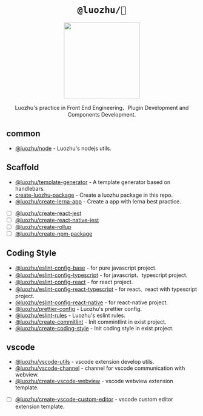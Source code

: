 <div align="center">
  <h1><code>@luozhu/🎋</code></h1>
  <img alt="" src="https://user-images.githubusercontent.com/13204332/128195385-ed8af07f-78a8-4254-937a-56c816712575.png" width="200"/>
  <p>Luozhu's practice in Front End Engineering、Plugin Development and Components Development.</p>
</div>

## common

- [@luozhu/node](https://github.com/youngjuning/luozhu/tree/main/packages/node/) - Luozhu's nodejs utils.

## Scaffold

- [@luozhu/template-generator](https://github.com/youngjuning/luozhu/tree/main/packages/template-generator) - A template generator based on handlebars.
- [create-luozhu-package](https://github.com/youngjuning/luozhu/tree/main/packages/create-luozhu-package/) - Create a luozhu package in this repo.
- [@luozhu/create-lerna-app](https://github.com/youngjuning/luozhu/tree/main/packages/create-lerna-app/) - Create a app with lerna best practice.
- [ ] [@luozhu/create-react-jest](https://github.com/youngjuning/luozhu/tree/main/packages/create-react-jest/)
- [ ] [@luozhu/create-react-native-jest](https://github.com/youngjuning/luozhu/tree/main/packages/create-react-native-jest/)
- [ ] [@luozhu/create-rollup](https://github.com/youngjuning/luozhu/tree/main/packages/create-rollup/)
- [ ] [@luozhu/create-npm-package](https://github.com/youngjuning/luozhu/tree/main/packages/create-npm-package/)

## Coding Style

- [@luozhu/eslint-config-base](https://github.com/youngjuning/luozhu/tree/main/packages/eslint-config-base#readme) - for pure javascript project.
- [@luozhu/eslint-config-typescript](https://github.com/youngjuning/luozhu/tree/main/packages/eslint-config-typescript#readme) - for javascript、typescript project.
- [@luozhu/eslint-config-react](https://github.com/youngjuning/luozhu/tree/main/packages/eslint-config-react#readme) - for react project.
- [@luozhu/eslint-config-react-typescript](https://github.com/youngjuning/luozhu/tree/main/packages/eslint-config-react-typescript#readme) - for react、react with typescript project.
- [@luozhu/eslint-config-react-native](https://github.com/youngjuning/luozhu/tree/main/packages/eslint-config-react-native#readme) - for react-native project.
- [@luozhu/prettier-config](https://github.com/youngjuning/luozhu/tree/main/packages/prettier-config) - Luozhu's prettier config.
- [@luozhu/eslint-rules](https://github.com/youngjuning/luozhu/tree/main/packages/eslint-rules) - Luozhu's eslint rules.
- [@luozhu/create-commitlint](https://github.com/youngjuning/luozhu/tree/main/packages/create-commitlint) - Init commintlint in exist project.
- [@luozhu/create-coding-style](https://github.com/youngjuning/luozhu/tree/main/packages/create-coding-style) - Init coding style in exist project.

## vscode

- [@luozhu/vscode-utils](https://github.com/youngjuning/luozhu/tree/main/packages/vscode-utils]/) - vscode extension develop utils.
- [@luozhu/vscode-channel](https://github.com/youngjuning/luozhu/tree/main/packages/vscode-channel/) - channel for vscode communication with webview.
- [@luozhu/create-vscode-webview](https://github.com/youngjuning/luozhu/tree/main/packages/create-vscode-webview/) - vscode webview extension template.
- [ ] [@luozhu/create-vscode-custom-editor](https://github.com/youngjuning/luozhu/tree/main/packages/create-vscode-custom-editor/) - vscode custom editor extension template.
